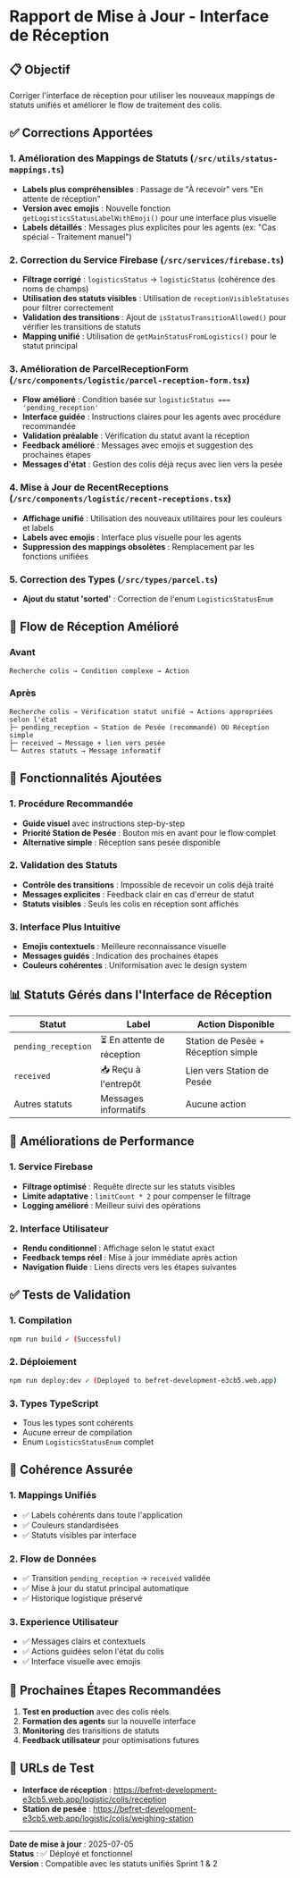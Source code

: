 # Rapport de Mise à Jour - Interface de Réception

## 📋 Objectif
Corriger l'interface de réception pour utiliser les nouveaux mappings de statuts unifiés et améliorer le flow de traitement des colis.

## ✅ Corrections Apportées

### 1. Amélioration des Mappings de Statuts (`/src/utils/status-mappings.ts`)
- **Labels plus compréhensibles** : Passage de "À recevoir" vers "En attente de réception"
- **Version avec emojis** : Nouvelle fonction `getLogisticsStatusLabelWithEmoji()` pour une interface plus visuelle
- **Labels détaillés** : Messages plus explicites pour les agents (ex: "Cas spécial - Traitement manuel")

### 2. Correction du Service Firebase (`/src/services/firebase.ts`)
- **Filtrage corrigé** : `logisticsStatus` → `logisticStatus` (cohérence des noms de champs)
- **Utilisation des statuts visibles** : Utilisation de `receptionVisibleStatuses` pour filtrer correctement
- **Validation des transitions** : Ajout de `isStatusTransitionAllowed()` pour vérifier les transitions de statuts
- **Mapping unifié** : Utilisation de `getMainStatusFromLogistics()` pour le statut principal

### 3. Amélioration de ParcelReceptionForm (`/src/components/logistic/parcel-reception-form.tsx`)
- **Flow amélioré** : Condition basée sur `logisticStatus === 'pending_reception'` 
- **Interface guidée** : Instructions claires pour les agents avec procédure recommandée
- **Validation préalable** : Vérification du statut avant la réception
- **Feedback amélioré** : Messages avec emojis et suggestion des prochaines étapes
- **Messages d'état** : Gestion des colis déjà reçus avec lien vers la pesée

### 4. Mise à Jour de RecentReceptions (`/src/components/logistic/recent-receptions.tsx`)
- **Affichage unifié** : Utilisation des nouveaux utilitaires pour les couleurs et labels
- **Labels avec emojis** : Interface plus visuelle pour les agents
- **Suppression des mappings obsolètes** : Remplacement par les fonctions unifiées

### 5. Correction des Types (`/src/types/parcel.ts`)
- **Ajout du statut 'sorted'** : Correction de l'enum `LogisticsStatusEnum`

## 🎯 Flow de Réception Amélioré

### Avant
```
Recherche colis → Condition complexe → Action
```

### Après
```
Recherche colis → Vérification statut unifié → Actions appropriées selon l'état
├─ pending_reception → Station de Pesée (recommandé) OU Réception simple
├─ received → Message + lien vers pesée
└─ Autres statuts → Message informatif
```

## 🔧 Fonctionnalités Ajoutées

### 1. Procédure Recommandée
- **Guide visuel** avec instructions step-by-step
- **Priorité Station de Pesée** : Bouton mis en avant pour le flow complet
- **Alternative simple** : Réception sans pesée disponible

### 2. Validation des Statuts
- **Contrôle des transitions** : Impossible de recevoir un colis déjà traité
- **Messages explicites** : Feedback clair en cas d'erreur de statut
- **Statuts visibles** : Seuls les colis en réception sont affichés

### 3. Interface Plus Intuitive
- **Emojis contextuels** : Meilleure reconnaissance visuelle
- **Messages guidés** : Indication des prochaines étapes
- **Couleurs cohérentes** : Uniformisation avec le design system

## 📊 Statuts Gérés dans l'Interface de Réception

| Statut | Label | Action Disponible |
|--------|--------|------------------|
| `pending_reception` | ⏳ En attente de réception | Station de Pesée + Réception simple |
| `received` | 📥 Reçu à l'entrepôt | Lien vers Station de Pesée |
| Autres statuts | Messages informatifs | Aucune action |

## 🚀 Améliorations de Performance

### 1. Service Firebase
- **Filtrage optimisé** : Requête directe sur les statuts visibles
- **Limite adaptative** : `limitCount * 2` pour compenser le filtrage
- **Logging amélioré** : Meilleur suivi des opérations

### 2. Interface Utilisateur
- **Rendu conditionnel** : Affichage selon le statut exact
- **Feedback temps réel** : Mise à jour immédiate après action
- **Navigation fluide** : Liens directs vers les étapes suivantes

## ✅ Tests de Validation

### 1. Compilation
```bash
npm run build ✓ (Successful)
```

### 2. Déploiement
```bash
npm run deploy:dev ✓ (Deployed to befret-development-e3cb5.web.app)
```

### 3. Types TypeScript
- Tous les types sont cohérents
- Aucune erreur de compilation
- Enum `LogisticsStatusEnum` complet

## 🎯 Cohérence Assurée

### 1. Mappings Unifiés
- ✅ Labels cohérents dans toute l'application
- ✅ Couleurs standardisées
- ✅ Statuts visibles par interface

### 2. Flow de Données
- ✅ Transition `pending_reception` → `received` validée
- ✅ Mise à jour du statut principal automatique
- ✅ Historique logistique préservé

### 3. Experience Utilisateur
- ✅ Messages clairs et contextuels
- ✅ Actions guidées selon l'état du colis
- ✅ Interface visuelle avec emojis

## 📝 Prochaines Étapes Recommandées

1. **Test en production** avec des colis réels
2. **Formation des agents** sur la nouvelle interface
3. **Monitoring** des transitions de statuts
4. **Feedback utilisateur** pour optimisations futures

## 🔗 URLs de Test

- **Interface de réception** : https://befret-development-e3cb5.web.app/logistic/colis/reception
- **Station de pesée** : https://befret-development-e3cb5.web.app/logistic/colis/weighing-station

---

**Date de mise à jour** : 2025-07-05  
**Status** : ✅ Déployé et fonctionnel  
**Version** : Compatible avec les statuts unifiés Sprint 1 & 2